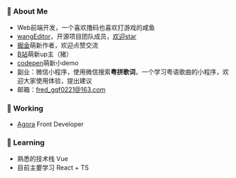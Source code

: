 <!--
**qianfengg/qianfengg** is a ✨ _special_ ✨ repository because its `README.md` (this file) appears on your GitHub profile.

Here are some ideas to get you started:

- 🔭 I’m currently working on ...
- 🌱 I’m currently learning ...
- 👯 I’m looking to collaborate on ...
- 🤔 I’m looking for help with ...
- 💬 Ask me about ...
- 📫 How to reach me: ...
- 😄 Pronouns: ...
- ⚡ Fun fact: ...
-->

### 💬 About Me

* Web前端开发，一个喜欢撸码也喜欢打游戏的咸鱼
* [wangEditor](https://www.wangeditor.com/)，开源项目团队成员，[欢迎star](https://github.com/wangeditor-team/wangEditor/)
* [掘金](https://juejin.cn/user/976022056999944/posts)萌新作者，欢迎点赞交流
* [B站](https://space.bilibili.com/2688063)萌新up主（猪）
* [codepen](https://codepen.io/qianfengg)萌新小demo
* 副业：微信小程序，使用微信搜索**粤拼歌词**，一个学习粤语歌曲的小程序，欢迎大家使用体验，提出建议
* 邮箱：fred_gqf0221@163.com

### 🔭 Working

* [Agora](https://www.agora.io/cn/?utm_source=baidu&utm_medium=cpc&utm_campaign=brand) Front Developer

### 🌱 Learning

* 熟悉的技术栈 Vue
* 目前主要学习 React + TS



